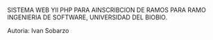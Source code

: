SISTEMA WEB YII PHP PARA AINSCRIBCION DE RAMOS PARA RAMO INGENIERIA DE SOFTWARE, UNIVERSIDAD DEL BIOBIO.



Autoria: Ivan Sobarzo


